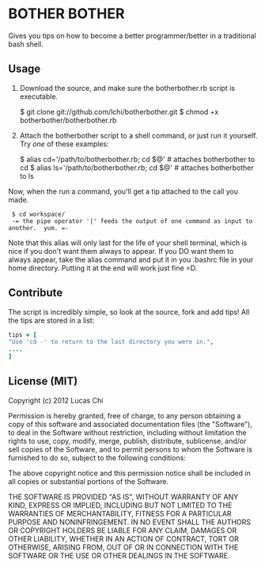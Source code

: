BOTHER BOTHER
=============

Gives you tips on how to become a better programmer/better in a traditional bash shell.

Usage
-----

1.  Download the source, and make sure the botherbother.rb script is executable.

    $ git clone git://github.com/lchi/botherbother.git
    $ chmod +x botherbother/botherbother.rb

2.  Attach the botherbother script to a shell command, or just run it yourself.  Try _one_ of these examples:

    $ alias cd='/path/to/botherbother.rb; cd $@' # attaches botherbother to cd
    $ alias ls='/path/to/botherbother.rb; cd $@' # attaches botherbother to ls

Now, when the run a command, you'll get a tip attached to the call you made.

     $ cd workspace/
     -= the pipe operator '|' feeds the output of one command as input to another.  yum. =-
    
Note that this alias will only last for the life of your shell terminal, which is nice if you don't want them always to appear.  If you DO want them to always appear, take the alias command and put it in you .bashrc file in your home directory.  Putting it at the end will work just fine =D.

Contribute
----------

The script is incredibly simple, so look at the source, fork and add tips!  All the tips are stored in a list:

```ruby
tips = [
"Use 'cd -' to return to the last directory you were in.",
....
]
```

License (MIT)
-------------
Copyright (c) 2012 Lucas Chi

Permission is hereby granted, free of charge, to any person obtaining a copy of this software and associated documentation files (the "Software"), to deal in the Software without restriction, including without limitation the rights to use, copy, modify, merge, publish, distribute, sublicense, and/or sell copies of the Software, and to permit persons to whom the Software is furnished to do so, subject to the following conditions:

The above copyright notice and this permission notice shall be included in all copies or substantial portions of the Software.

THE SOFTWARE IS PROVIDED "AS IS", WITHOUT WARRANTY OF ANY KIND, EXPRESS OR IMPLIED, INCLUDING BUT NOT LIMITED TO THE WARRANTIES OF MERCHANTABILITY, FITNESS FOR A PARTICULAR PURPOSE AND NONINFRINGEMENT. IN NO EVENT SHALL THE AUTHORS OR COPYRIGHT HOLDERS BE LIABLE FOR ANY CLAIM, DAMAGES OR OTHER LIABILITY, WHETHER IN AN ACTION OF CONTRACT, TORT OR OTHERWISE, ARISING FROM, OUT OF OR IN CONNECTION WITH THE SOFTWARE OR THE USE OR OTHER DEALINGS IN THE SOFTWARE.
